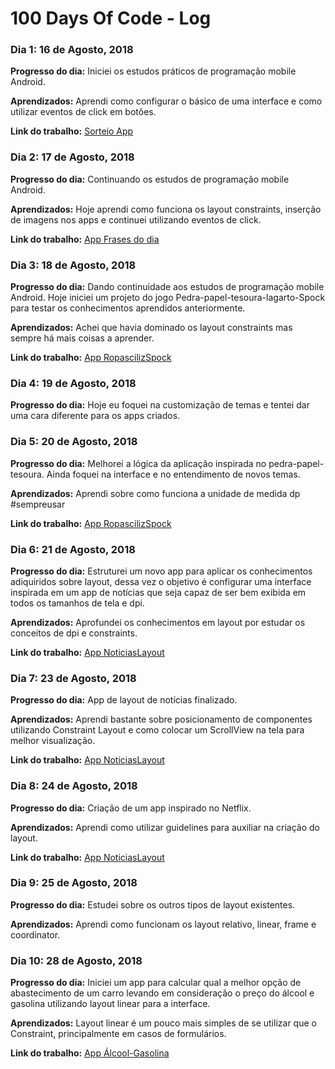 # 100 Days Of Code - Log

### Dia 1: 16 de Agosto, 2018

**Progresso do dia:** Iniciei os estudos práticos de programação mobile Android.

**Aprendizados:** Aprendi como configurar o básico de uma interface e como utilizar eventos de click em botões.

**Link do trabalho:** [Sorteio App](https://github.com/Sitalobr/estudo-android/tree/master/app-sorteio)

### Dia 2: 17 de Agosto, 2018

**Progresso do dia:** Continuando os estudos de programação mobile Android.

**Aprendizados:**  Hoje aprendi como funciona os layout constraints, inserção de imagens nos apps e continuei utilizando eventos de click.

**Link do trabalho:** [App Frases do dia](https://github.com/Sitalobr/estudo-android/tree/master/AppFrasesdoDia)

### Dia 3: 18 de Agosto, 2018

**Progresso do dia:** Dando continuidade aos estudos de programação mobile Android. Hoje iniciei um projeto do jogo Pedra-papel-tesoura-lagarto-Spock para testar os conhecimentos aprendidos anteriormente.

**Aprendizados:**  Achei que havia dominado os layout constraints mas sempre há mais coisas a aprender.

**Link do trabalho:** [App RopascilizSpock](https://github.com/Sitalobr/estudo-android/tree/master/RopascilizSpock)

### Dia 4: 19 de Agosto, 2018

**Progresso do dia:** Hoje eu foquei na customização de temas e tentei dar uma cara diferente para os apps criados.

### Dia 5: 20 de Agosto, 2018

**Progresso do dia:** Melhorei a lógica da aplicação inspirada no pedra-papel-tesoura. Ainda foquei na interface e no entendimento de novos temas.

**Aprendizados:** Aprendi sobre como funciona a unidade de medida dp #sempreusar

**Link do trabalho:** [App RopascilizSpock](https://github.com/Sitalobr/estudo-android/tree/master/RopascilizSpock)

### Dia 6: 21 de Agosto, 2018

**Progresso do dia:** Estruturei um novo app para aplicar os conhecimentos adiquiridos sobre layout, dessa vez o objetivo é configurar uma interface inspirada em um app de notícias que seja capaz de ser bem exibida em todos os tamanhos de tela e dpi.

**Aprendizados:** Aprofundei os conhecimentos em layout por estudar os conceitos de dpi e constraints.

**Link do trabalho:** [App NoticiasLayout](https://github.com/Sitalobr/estudo-android/tree/master/AppNoticiasLayout)

### Dia 7: 23 de Agosto, 2018

**Progresso do dia:** App de layout de notícias finalizado.

**Aprendizados:** Aprendi bastante sobre posicionamento de componentes utilizando Constraint Layout e como colocar um ScrollView na tela para melhor visualização.

**Link do trabalho:** [App NoticiasLayout](https://github.com/Sitalobr/estudo-android/tree/master/AppNoticiasLayout)

### Dia 8: 24 de Agosto, 2018

**Progresso do dia:** Criação de um app inspirado no Netflix.

**Aprendizados:** Aprendi como utilizar guidelines para auxiliar na criação do layout.

**Link do trabalho:** [App NoticiasLayout](https://github.com/Sitalobr/estudo-android/tree/master/AppLayoutNetflix)

### Dia 9: 25 de Agosto, 2018

**Progresso do dia:** Estudei sobre os outros tipos de layout existentes.

**Aprendizados:** Aprendi como funcionam os layout relativo, linear, frame e coordinator.

### Dia 10: 28 de Agosto, 2018

**Progresso do dia:** Iniciei um app para calcular qual a melhor opção de abastecimento de um carro levando em consideração o preço do álcool e gasolina utilizando layout linear para a interface.

**Aprendizados:** Layout linear é um pouco mais simples de se utilizar que o Constraint, principalmente em casos de formulários.

**Link do trabalho:** [App Álcool-Gasolina](https://github.com/Sitalobr/estudo-android/tree/master/AppAlcoolGasolina)